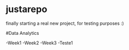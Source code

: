 justarepo
=========

finally starting a real new project, for testing purposes :)

#Data Analytics

-Week1
-Week2
-Week3
-Teste1
